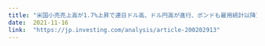 ```yaml
---
title: "米国小売売上高が1.7%上昇で連日ドル高、ドル円高が進行、ポンドも雇用統計以降買われて最強通貨に"
date:  2021-11-16
link:  "https://jp.investing.com/analysis/article-200202913"
---
```

